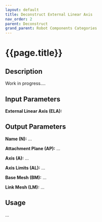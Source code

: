```yaml
---
layout: default
title: Deconstruct External Linear Axis
nav_order: 2
parent: Deconstruct
grand_parent: Robot Components Categories
---
```


# **{{page.title}}**

## **Description**

Work in progress....

## **Input Parameters**

**External Linear Axis (ELA):** 

## **Output Parameters**

**Name (N):** ...

**Attachment Plane (AP):** ...

**Axis (A):** ...

**Axis Limits (AL):** ...

**Base Mesh (BM):** ...

**Link Mesh (LM):** ...

## **Usage**

...
